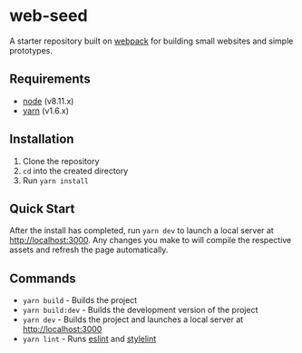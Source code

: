 # web-seed

A starter repository built on [webpack](https://webpack.js.org/) for building small websites and simple prototypes.

## Requirements

* [node](https://nodejs.org) (v8.11.x)
* [yarn](https://yarnpkg.com) (v1.6.x)

## Installation

1. Clone the repository
2. `cd` into the created directory
3. Run `yarn install`

## Quick Start

After the install has completed, run `yarn dev` to launch a local server at [http://localhost:3000](http://localhost:3000). Any changes you make to will compile the respective assets and refresh the page automatically.

## Commands

* `yarn build` - Builds the project
* `yarn build:dev` - Builds the development version of the project
* `yarn dev` - Builds the project and launches a local server at [http://localhost:3000](http://localhost:3000)
* `yarn lint` - Runs [eslint](https://eslint.org/) and [stylelint](https://stylelint.io/)

